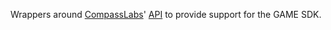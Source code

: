 Wrappers around [CompassLabs](https://compasslabs.ai)' [API](https://api.compasslabs.ai) to provide support for the GAME SDK.

